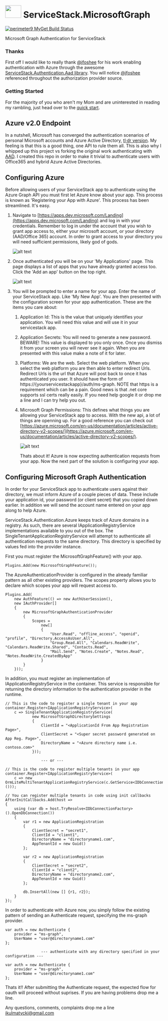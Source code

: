 # <img src="docs/Icon.jpeg" width="51" height="40" /> ServiceStack.MicrosoftGraph

[![perimeter9 MyGet Build Status](https://www.myget.org/BuildSource/Badge/perimeter9?identifier=cde150f5-6369-476d-9d57-45ae14af0572)](https://www.myget.org/)

Microsoft Graph Authentication for ServiceStack

### Thanks
First off I would like to really thank [@jfoshee](https://github.com/jfoshee) for his work enabling authentication with 
Azure through the awesome [ServiceStack.Authentication.Aad library](https://github.com/jfoshee/ServiceStack.Authentication.Aad). 
You will notice [@jfoshee](https://github.com/jfoshee) referenced throughout the authorization provider source. 

### Getting Started
For the majority of you who aren't my Mom and are uninterested in reading my rambling, just 
head over to the [quick start](https://github.com/ticky74/ServiceStack.MicrosoftGraph/wiki/Quick-Start).

## Azure v2.0 Endpoint
In a nutshell, Microsoft has converged the authentication scenarios of personal Microsoft 
accounts and Azure Active Directory, 
[tl;dr version](https://azure.microsoft.com/en-us/documentation/articles/active-directory-appmodel-v2-overview/). 
My feeling is that this is a good thing, one API to rule them all. This is also why I whipped 
up this project vs forking the original work authenticating with [AAD](https://github.com/jfoshee/ServiceStack.Authentication.Aad).
I created this repo in order to make it trivial to authenticate users with Office365 and hybrid Azure 
Active Directories.


## Configuring Azure
Before allowing users of your ServiceStack app to authenticate using the Azure Graph API
you must first let Azure know about your app. This process is known as 'Registering your 
App with Azure'. This process has been streamlined. It's easy.

1. Navigate to [https://apps.dev.microsoft.com/Landing](https://apps.dev.microsoft.com/Landing) and 
log in with your credentials. Remember to log in under the account that you wish to grant app 
access to, either your microsoft account, or your directory (AAD/Office 365) account. In order 
to grant access to your directory you will need sufficient permissions, likely god of gods.

     ![alt text](docs/img/user-login.png "Log in with your ms/office365 account.") 

2. Once authenticated you will be on your 'My Applications' page. This page displays a list of 
apps that you have already granted access too. Click the 'Add an app' button on the top
 right.

   ![alt text](docs/img/my-apps.png "Log in with your ms/office365 account.")

3. You will be prompted to enter a name for your app. Enter the name of your 
ServiceStack app. Like 'My New App'. You are then presented with the configuration screen for your app authentication.
These are the items you care about:
    1. Application Id: This is the value that uniquely identifies your application. You will need this value 
    and will use it in your servicestack app.
    
    2. Application Secrets: You will need to generate a new password. BEWARE! This value is 
    displayed to you only once. Once you dismiss it from your screen you will never see 
    it again. When you are presented with this value make a note of it for later.
    
    3. Platforms: We are the web. Select the web platform. When you select the web platform 
    you are then able to enter redirect Urls. Redirect Urls is the url that Azure 
    will post back to once it has authenticated you user. It  should have the form of 
    https://{yourservicestackapp}/auth/ms-graph. NOTE that https is a requirement which 
    can be a pain. Good news is that .net core supports ssl certs really easily. If you 
    need help google it or drop me a line and I can try help you out.

    4. Microsoft Graph Permissions: This defines what things you are allowing your ServiceStack 
    app to access. With the new api, a lot of things are openning up. For a good reference you 
    can check out [https://azure.microsoft.com/en-us/documentation/articles/active-directory-v2-scopes/](https://azure.microsoft.com/en-us/documentation/articles/active-directory-v2-scopes/).

       ![alt text](docs/img/app-registration.png "Log in with your ms/office365 account.")

        Thats about it! Azure is now expecting authentication requests from your app. Now the 
next part of the solution is configuring your app.

## Configuring Microsoft Graph Authentication

In order for your ServiceStack app to authenticate users against their directory, 
we must inform Azure of a couple pieces of data. These include your application id, 
your password (or client secret) that you copied down earlier. In addition we will 
send the account name entered on your app along to help Azure.

ServiceStack.Authentication.Azure keeps track of Azure domains in a registry. As such, 
there are several IApplicationRegistryService implementations available to you out of 
the box. The SingleTenantApplicationRegistryService will attempt to authenticate all 
authentication requests to the same directory. This directory is specified by values 
fed into the provider instance.

First you must register the MicrosoftGraphFeature() with your app.
```
Plugins.Add(new MicrosoftGraphFeature());
```

The AzureAuthenticationProvider is configured in the already familiar pattern as 
all other existing providers. The scopes property allows you to declare which scopes
your app will request access to.

```
Plugins.Add(
    new AuthFeature(() => new AuthUserSession(), 
    new IAuthProvider[]
    {
        new MicrosoftGraphAuthenticationProvider
        {
            Scopes =
                new[]
                {
                    "User.Read", "offline_access", "openid", "profile", "Directory.AccessAsUser.All",
                    "Group.Read.All", "Calendars.ReadWrite", "Calendars.ReadWrite.Shared", "Contacts.Read",
                    "Mail.Send", "Notes.Create", "Notes.Read", "Notes.ReadWrite.CreatedByApp"
                }
        }
    }));

```

In addition, you must register an implementation of IApplicationRegistryService in the container. This 
service is responsible for returning the directory information to the authentication provider
in the runtime.

```
// This is the code to register a single tenant in your app
container.Register<IApplicationRegistryService>(
    c => SingleTenantApplicationRegistryService(
            new MicrosoftGraphDirectorySettings
            {
                ClientId = "<ApplicationId From App Registration Page>",
                ClientSecret = "<Super secret password generated on App Reg. Page>",
                DirectoryName = "<Azure directory name i.e. contoso.com>"
            }));

                --- or ---

// This is the code to register multiple tenants in your app
container.Register<IApplicationRegistryService>(
    c => new OrmLiteMultiTenantApplicationRegistryService(c.GetService<IDbConnectionFactory>()));

// You can register multiple tenants in code using init callbacks
AfterInitCallbacks.Add(host =>
{
    using (var db = host.TryResolve<IDbConnectionFactory>().OpenDbConnection())
    {
        var r1 = new ApplicationRegistration
        {
            ClientSecret = "secret1",
            ClientId = "client1",
            DirectoryName = "directoryname1.com",
            AppTenantId = new Guid()
        };

        var r2 = new ApplicationRegistration
        {
            ClientSecret = "secret2",
            ClientId = "client2",
            DirectoryName = "directoryname2.com",
            AppTenantId = new Guid()
        };

        db.InsertAll(new [] {r1, r2});
    }
});
```

In order to authenticate with Azure now, you simply follow the existing pattern of 
sending an Authenticate request, specifying  the ms-graph provider.

```
var auth = new Authenticate {
    provider = "ms-graph",
    UserName = "user@directoryname1.com"
};

                --- authenticate with any directory specified in your configuration ---

var auth = new Authenticate {
    provider = "ms-graph",
    UserName = "user@directoryname1.com"
};
```

Thats it!!
After submitting the Authenticate request, the expected flow for oauth will proceed 
without suprises. If you are having problems drop me a line.


Any questions, comments, complaints drop me a line <ikulmatycki@gmail.com>